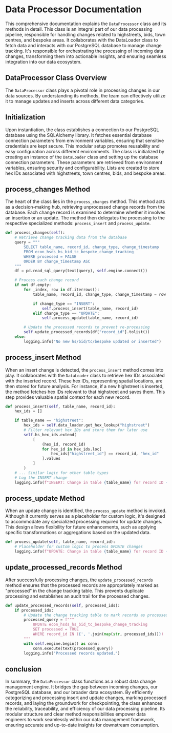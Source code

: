 # Data Processor Documentation
This comprehensive documentation explains the `DataProcessor` class and its methods in detail. This class is an integral part of our data processing pipeline, responsible for handling changes related to highstreets, bids, town centres, and bespoke areas. It collaborates with the DataLoader class to fetch data and interacts with our PostgreSQL database to manage change tracking. It's responsible for orchestrating the processing of incoming data changes, transforming them into actionable insights, and ensuring seamless integration into our data ecosystem.

## DataProcessor Class Overview
The `DataProcessor` class plays a pivotal role in processing changes in our data sources. By understanding its methods, the team can effectively utilize it to manage updates and inserts across different data categories.

## Initialization
Upon instantiation, the class establishes a connection to our PostgreSQL database using the SQLAlchemy library. It fetches essential database connection parameters from environment variables, ensuring that sensitive credentials are kept secure. This modular setup promotes reusability and easy configuration across different environments. The class is initialized by creating an instance of the `DataLoader` class and setting up the database connection parameters. These parameters are retrieved from environment variables, ensuring security and configurability. Lists are created to store hex IDs associated with highstreets, town centres, bids, and bespoke areas.

## process_changes Method
The heart of the class lies in the `process_changes` method. This method acts as a decision-making hub, retrieving unprocessed change records from the database. Each change record is examined to determine whether it involves an insertion or an update. The method then delegates the processing to the respective specialized methods: `process_insert` and `process_update`.
```python
def process_changes(self):
    # Retrieve change tracking data from the database
    query = """
        SELECT table_name, record_id, change_type, change_timestamp
        FROM econ_hsds_hs_bid_tc_bespoke_change_tracking
        WHERE processed = FALSE
        ORDER BY change_timestamp ASC
    """
    df = pd.read_sql_query(text(query), self.engine.connect())

    # Process each change record
    if not df.empty:
        for _index, row in df.iterrows():
            table_name, record_id, change_type, change_timestamp = row

            if change_type == "INSERT":
                self.process_insert(table_name, record_id)
            elif change_type == "UPDATE":
                self.process_update(table_name, record_id)

        # Update the processed records to prevent re-processing
        self.update_processed_records(df["record_id"].tolist())
    else:
        logging.info("No new hs/bid/tc/bespoke updated or inserted")
```
## process_insert Method
When an insert change is detected, the `process_insert` method comes into play. It collaborates with the `DataLoader` class to retrieve hex IDs associated with the inserted record. These hex IDs, representing spatial locations, are then stored for future analysis. For instance, if a new highstreet is inserted, the method fetches hex IDs relevant to that highstreet and saves them. This step provides valuable spatial context for each new record.
```python
def process_insert(self, table_name, record_id):
    hex_ids = []

    if table_name == "highstreet":
        hex_ids = self.data_loader.get_hex_lookup("highstreet")
        # Filter relevant hex IDs and store them for later use
        self.hs_hex_ids.extend(
            [
                (hex_id, record_id)
                for hex_id in hex_ids.loc[
                    hex_ids["highstreet_id"] == record_id, "hex_id"
                ].values
            ]
        )
    # ... Similar logic for other table types
    # Log the INSERT change
    logging.info(f"INSERT: Change in table {table_name} for record ID {record_id}.")
```
## process_update Method
When an update change is identified, the `process_update` method is invoked. Although it currently serves as a placeholder for custom logic, it's designed to accommodate any specialized processing required for update changes. This design allows flexibility for future enhancements, such as applying specific transformations or aggregations based on the updated data.
```python
def process_update(self, table_name, record_id):
    # Placeholder for custom logic to process UPDATE changes
    logging.info(f"UPDATE: Change in table {table_name} for record ID {record_id}.")
```
## update_processed_records Method
After successfully processing changes, the `update_processed_records` method ensures that the processed records are appropriately marked as "processed" in the change tracking table. This prevents duplicate processing and establishes an audit trail for the processed changes.

```python
def update_processed_records(self, processed_ids):
    if processed_ids:
        # Update the change tracking table to mark records as processed
        processed_query = f"""
            UPDATE econ_hsds_hs_bid_tc_bespoke_change_tracking
            SET processed = TRUE
            WHERE record_id IN ({', '.join(map(str, processed_ids))})
        """
        with self.engine.begin() as conn:
            conn.execute(text(processed_query))
        logging.info("Processed records updated.")
```
## conclusion
In summary, the `DataProcessor` class functions as a robust data change management engine. It bridges the gap between incoming changes, our PostgreSQL database, and our broader data ecosystem. By efficiently categorizing and processing insert and update changes, marking processed records, and laying the groundwork for checkpointing, the class enhances the reliability, traceability, and efficiency of our data processing pipeline. Its modular structure and clear method responsibilities empower data engineers to work seamlessly within our data management framework, ensuring accurate and up-to-date insights for downstream consumption.
